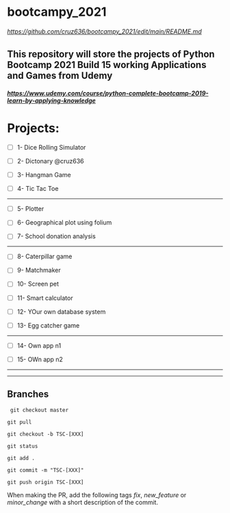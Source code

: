 # bootcampy_2021

###### https://github.com/cruz636/bootcampy_2021/edit/main/README.md

## This repository will store the projects of Python Bootcamp 2021 Build 15 working Applications and Games from Udemy
 ##### https://www.udemy.com/course/python-complete-bootcamp-2019-learn-by-applying-knowledge
 
 
#  Projects:

- [ ] 1- Dice Rolling Simulator

- [ ] 2- Dictonary @cruz636

- [ ] 3- Hangman Game

- [ ] 4- Tic Tac Toe

--------------

- [ ] 5- Plotter

- [ ] 6- Geographical plot using folium

- [ ] 7- School donation analysis

-------------

- [ ] 8- Caterpillar game

- [ ] 9- Matchmaker

- [ ] 10- Screen pet

- [ ] 11- Smart calculator

- [ ] 12- YOur own database system

- [ ] 13- Egg catcher game

--------------

- [ ] 14- Own app n1

- [ ] 15- OWn app n2

--------------
--------------

## __Branches__

` git checkout master` 

`git pull`

`git checkout -b TSC-[XXX]`

`git status`

`git add .`

`git commit -m "TSC-[XXX]"`

`git push origin TSC-[XXX]`

When making the PR, add the following tags _fix_, _new_feature_ or _minor_change_ with a short description of the commit.

